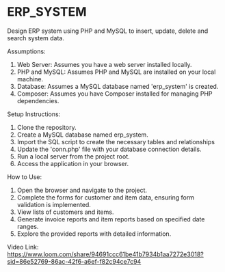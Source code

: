 # ERP_SYSTEM

Design ERP system using PHP and MySQL to insert, update, delete and search system data.

Assumptions:

1. Web Server: Assumes you have a web server installed locally.
2. PHP and MySQL: Assumes PHP and MySQL are installed on your local machine.
3. Database: Assumes a MySQL database named 'erp_system' is created.
4. Composer: Assumes you have Composer installed for managing PHP dependencies.

Setup Instructions:

1. Clone the repository.
2. Create a MySQL database named erp_system.
3. Import the SQL script to create the necessary tables and relationships
4. Update the 'conn.php' file with your database connection details.
5. Run a local server from the project root.
6. Access the application in your browser.

How to Use:

1. Open the browser and navigate to the project.
2. Complete the forms for customer and item data, ensuring form validation is implemented.
3. View lists of customers and items.
4. Generate invoice reports and item reports based on specified date ranges.
5. Explore the provided reports with detailed information.

Video Link:
https://www.loom.com/share/94691ccc61be41b7934b1aa7272e3018?sid=86e52769-86ac-42f6-a6ef-f82c94ce7c94
